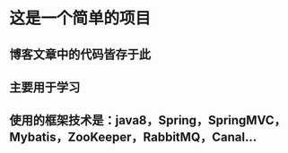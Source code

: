 # 这是一个简单的项目

## 博客文章中的代码皆存于此

## 主要用于学习

## 使用的框架技术是：java8，Spring，SpringMVC，Mybatis，ZooKeeper，RabbitMQ，Canal...
